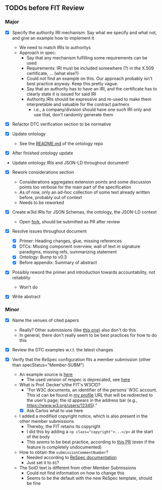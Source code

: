 ## TODOs before FIT Review

### Major

- [x] Specify the authority IRI mechanism: Say what we specify and what not, and give an example how to implement it
  - We need to match IRIs to authoritys
  - Approach in spec:
    - Say that any mechanism fulfilling some requirements can be used
    - Requirements: IRI must be included somewhere (?) in the X.509 certificate, ... (what else?)
    - Could not find an example on this. Our approach probably isn't best practice anyway. Keep this pretty vague.
    - Say that an authority has to have an IRI, and the certificate has to clearly state it is issued for said IRI
    - Authority IRIs should be expressive and re-used to make them interpretable and valuable for the contract partners
      - i.e., a company/division should have one such IRI only and use that, don't randomly generate them
- [x] Refactor DTC verification section to be normative

- [x] Update ontology

  - See the [README.md](https://git.rwth-aachen.de/i5/factdag/reshare-ontology/-/blob/master/README.md) of the ontology repo

- [x] After finished ontology update
- Update ontology IRIs and JSON-LD throughout document!

- [x] Rework considerations section

  - Considerations aggregates extension points and some discussion points too verbose for the main part of the specification
  - As of now, only an ad-hoc collection of some text already written before, probably out of context
  - Needs to be reworked

- [x] Create w3id IRIs for JSON Schemas, the ontology, the JSON-LD context

  - Open [fork](https://github.com/MangelWare/w3id.org), should be submitted as PR after review

- [x] Resolve issues throughout document

  - [x] Primer: Heading changes, glue, missing references
  - [x] DTCs: Missing component overview, wall of text in signature paradigms, missing refs, summarizing statement
  - [x] Ontology: Bump to v0.3
  - [x] Before appendix: Summary of abstract

- [x] Possibly reword the primer and introduction towards accountability, not reliability
  - Won't do

- [x] Write abstract

### Minor

- [x] Name the venues of cited papers

  - Really? Other submissions (like [this one](https://www.w3.org/Submission/2015/SUBM-wot-model-20150824/)) also don't do this
  - In general, there don't really seem to be best practices for how to do this

- [x] Review the DTC examples w.r.t. the latest changes

- [x] Verify that the ReSpec configuration fits a member submission (other than specStatus="Member-SUBM")

  - An example source is [here](https://github.com/webofthings/web-thing-model)
    - The used version of respec is deprecated, see [here](https://github.com/w3c/respec/wiki/respec-w3c-common-migration-guide)
  - What is Prof. Decker's/the FIT's W3CID?
    - "For W3C documents, an identifier of the persons’ W3C account. This id can be found in [my profile](https://www.w3.org/users/myprofile) URL that will be redirected to the user’s page; the id appears in the address bar (e.g., https://www.w3.org/users/12345)."
    - [x] Ask Carlos what to use here
  - I added a modified copyright notice, which is also present in the other member submissions
    - Thereby, the FIT retains its copyright
    - I did this by adding a `<p class="copyright">...</p>` at the start of the body
    - This _seems_ to be best practice, according to [this PR](https://github.com/w3c/respec/pull/2661) (even if the feature is completely undocumented)
  - How to obtain the `submissionCommentNumber`?
    - Needed according to [ReSpec documentation](https://respec.org/docs/#w3c)
    - Just set it to `01`?
  - The SotD text is different from other Member Submissions
    - Could not find information on how to change this
    - Seems to be the default with the new ReSpec template, should be fine
